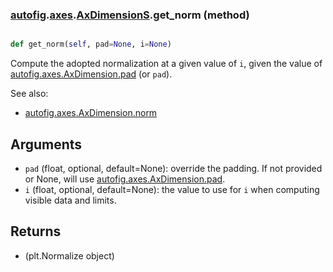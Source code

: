 ### [autofig](autofig.md).[axes](autofig.axes.md).[AxDimensionS](autofig.axes.AxDimensionS.md).get_norm (method)


```py

def get_norm(self, pad=None, i=None)

```



Compute the adopted normalization at a given value of `i`, given the
value of [autofig.axes.AxDimension.pad](autofig.axes.AxDimension.pad.md) (or `pad`).

See also:

* [autofig.axes.AxDimension.norm](autofig.axes.AxDimension.norm.md)

Arguments
-----------
* `pad` (float, optional, default=None): override the padding.  If not
    provided or None, will use [autofig.axes.AxDimension.pad](autofig.axes.AxDimension.pad.md).
* `i` (float, optional, default=None): the value to use for `i` when
    computing visible data and limits.

Returns
--------
* (plt.Normalize object)


